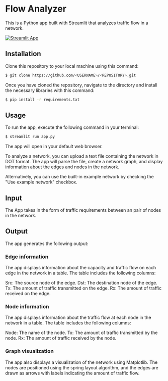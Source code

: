 # Flow Analyzer

This is a Python app built with Streamlit that analyzes traffic flow in a network.

[![Streamlit App](https://static.streamlit.io/badges/streamlit_badge_black_white.svg)](https://martimy-flow-analyzer-st-flow-0p35h8.streamlit.app/)

## Installation

Clone this repository to your local machine using this command:

```bash
$ git clone https://github.com/<USERNAME>/<REPOSITORY>.git
```

Once you have cloned the repository, navigate to the directory and install the necessary libraries with this command:

```bash
$ pip install -r requirements.txt
```

## Usage

To run the app, execute the following command in your terminal:

```bash
$ streamlit run app.py
```

The app will open in your default web browser.


To analyze a network, you can upload a text file containing the network in DOT format. The app will parse the file, create a network graph, and display information about the edges and nodes in the network.

Alternatively, you can use the built-in example network by checking the "Use example network" checkbox.

## Input

The App takes in the form of traffic requirements between an pair of nodes in the network.


## Output

The app generates the following output:

### Edge information

The app displays information about the capacity and traffic flow on each edge in the network in a table. The table includes the following columns:

Src: The source node of the edge.
Dst: The destination node of the edge.
Tx: The amount of traffic transmitted on the edge.
Rx: The amount of traffic received on the edge.

### Node information

The app displays information about the traffic flow at each node in the network in a table. The table includes the following columns:

Node: The name of the node.
Tx: The amount of traffic transmitted by the node.
Rx: The amount of traffic received by the node.


### Graph visualization

The app also displays a visualization of the network using Matplotlib. The nodes are positioned using the spring layout algorithm, and the edges are drawn as arrows with labels indicating the amount of traffic flow.
